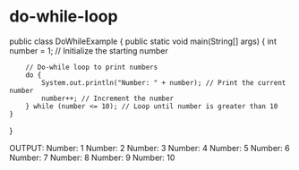 # do-while-loop
public class DoWhileExample {
    public static void main(String[] args) {
        int number = 1; // Initialize the starting number

        // Do-while loop to print numbers
        do {
            System.out.println("Number: " + number); // Print the current number
            number++; // Increment the number
        } while (number <= 10); // Loop until number is greater than 10
    }
}

OUTPUT:
Number: 1
Number: 2
Number: 3
Number: 4
Number: 5
Number: 6
Number: 7
Number: 8
Number: 9
Number: 10

